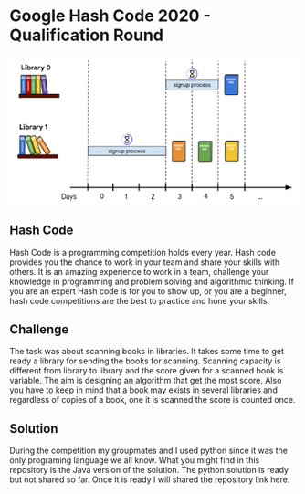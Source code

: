 # Google Hash Code 2020 - Qualification Round

![](image_hash_code.png)

## Hash Code

Hash Code is a programming competition holds every year. Hash code provides you the chance to work in your team and share your skills with others. It is an amazing experience to work in a team, challenge your knowledge in programming and problem solving and algorithmic thinking. If you are an expert Hash code is for you to show up, or you are a beginner, hash code competitions are the best to practice and hone your skills.

## Challenge

The task was about scanning books in libraries. It takes some time to get ready a library for sending the books for scanning. Scanning capacity is different from library to library and the score given for a scanned book is variable. The aim is designing an algorithm that get the most score. Also you have to keep in mind that a book may exists in several libraries and regardless of copies of a book, one it is scanned the score is counted once. 

## Solution
During the competition my groupmates and I used python since it was the only programing language we all know. What you might find in this repository is the Java version of the solution.
The python solution is ready but not shared so far. Once it is ready I will shared the repository link here. 
